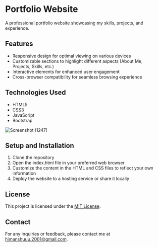 # Portfolio Website

A professional portfolio website showcasing my skills, projects, and experience.

## Features

- Responsive design for optimal viewing on various devices
- Customizable sections to highlight different aspects (About Me, Projects, Skills, etc.)
- Interactive elements for enhanced user engagement
- Cross-browser compatibility for seamless browsing experience

## Technologies Used

- HTML5
- CSS3
- JavaScript
- Bootstrap

![Screenshot (1247)](https://github.com/HIMU-2001/CN_Project/assets/100105826/dd1d3b0b-44a3-4c2d-98f0-87c0189b31f8)

## Setup and Installation

1. Clone the repository
2. Open the index.html file in your preferred web browser
3. Customize the content in the HTML and CSS files to reflect your own information
4. Deploy the website to a hosting service or share it locally

## License

This project is licensed under the [MIT License](LICENSE).

## Contact

For any inquiries or feedback, please contact me at [himanshuuu.2001@gmail.com](mailto:himanshuuu.2001@gmail.com).
